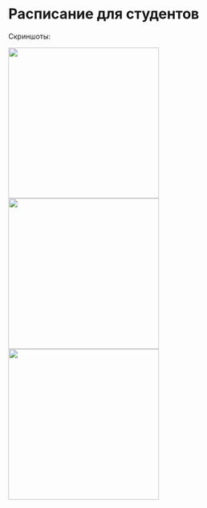 # Расписание для студентов
<p>Скриншоты:</p>
<div>
  <p align="left">
    <img src="https://drive.google.com/uc?export=view&id=1jGb2dnst5oTuok5ZDLbE049rh13Er-hJ" width="300">
    <img src="https://drive.google.com/uc?export=view&id=1jGvY8RAg-zs7Y7f8WjYg2Ykj4jx4yjZh" width="300">
    <img src="https://drive.google.com/uc?export=view&id=1j2tGBmAwZBmxboHwnuRZOKF4Tnt65gCK" width="300">
  </p>
</div>

